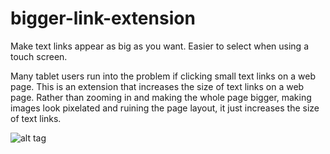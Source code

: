 bigger-link-extension
=====================

Make text links appear as big as you want. Easier to select when using a touch screen.

Many tablet users run into the problem if clicking small text links on a web page.
This is an extension that increases the size of text links on a web page. Rather than zooming in and making the whole page bigger, making images look pixelated and ruining the page layout, it just increases the size of text links. 

![alt tag](https://lh5.googleusercontent.com/cFPeRtdEINYZxOfIHiVF0ACZMcggyepe8k5Dr0nByZW3aIqWDdFtMeU2WFcqoVkp88KVpM96=s640-h400-e365-rw)
